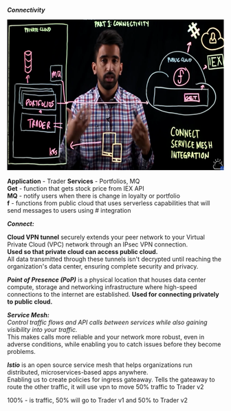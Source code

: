 ***Connectivity***  

<img src="Images/Screenshot%202025-02-16%20224654.png" height = 350>

**Application** - Trader
**Services** - Portfolios, MQ  
**Get** - function that gets stock price from IEX API  
**MQ** - notify users when there is change in loyalty or portfolio  
**f** - functions from public cloud that uses serverless capabilities that will send messages to users using # integration  

***Connect:***  

**Cloud VPN tunnel** securely extends your peer network to your Virtual Private Cloud (VPC) network through an IPsec VPN connection.  
**Used so that private cloud can access public cloud.**  
All data transmitted through these tunnels isn't decrypted until reaching the organization's data center, ensuring complete security and privacy.  

***Point of Presence (PoP)*** is a physical location that houses data center compute, storage and networking infrastructure where high-speed connections to the internet are established. **Used for connecting privately to public cloud.**  

***Service Mesh:***  
*Control traffic flows and API calls between services while also gaining visibility into your traffic.*  
This makes calls more reliable and your network more robust, even in adverse conditions, while enabling you to catch issues before they become problems.

***Istio*** is an open source service mesh that helps organizations run distributed, microservices-based apps anywhere.  
Enabling us to create policies for ingress gateaway. Tells the gateaway to route the other traffic, it will use vpn to move 50% traffic to Trader v2  

100% - is traffic, 50% will go to Trader v1 and 50% to Trader v2  

